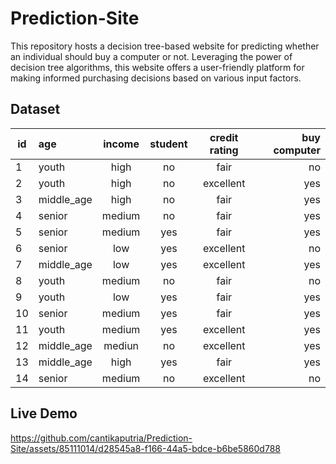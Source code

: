 # Prediction-Site
This repository hosts a decision tree-based website for predicting whether an individual should buy a computer or not. Leveraging the power of decision tree algorithms, this website offers a user-friendly platform for making informed purchasing decisions based on various input factors.

## Dataset
| id | age | income |student | credit rating | buy computer |
| ----------- | :--------- | :----------: | :----------: | :----------: | ----------: |
| 1 | youth | high | no | fair | no |
| 2 | youth | high | no | excellent | yes |
| 3 | middle_age | high | no | fair | yes |
| 4 | senior | medium | no | fair | yes |
| 5 | senior | medium | yes | fair | yes |
| 6 | senior | low | yes | excellent | no |
| 7 | middle_age | low | yes | excellent | yes |
| 8 | youth | medium | no | fair | no |
| 9 | youth | low | yes | fair | yes |
| 10 | senior | medium | yes | fair | yes |
| 11 | youth | medium | yes | excellent | yes |
| 12 | middle_age | mediun | no | excellent | yes |
| 13 | middle_age | high | yes | fair | yes |
| 14 | senior | medium | no | excellent | no |

## Live Demo
https://github.com/cantikaputria/Prediction-Site/assets/85111014/d28545a8-f166-44a5-bdce-b6be5860d788

